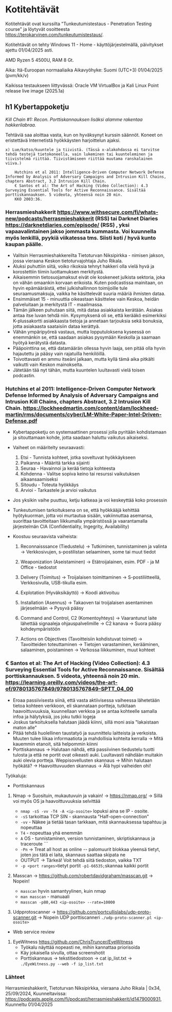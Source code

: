 # Kotitehtävät

Kotitehtävät ovat kurssilta "Tunkeutumistestaus - Penetration Testing course" ja löytyvät osoitteesta https://terokarvinen.com/tunkeutumistestaus/.

Kotitehtävät on tehty Windows 11 - Home - käyttöjärjestelmällä, päivitykset ajettu 01/04/2025 asti.

AMD Ryzen 5 4500U, RAM 8 Gt.

Aika: Itä-Euroopan normaaliaika Aikavyöhyke: Suomi (UTC+3) 01/04/2025 (pvm/kk/v)

Kaikissa testaukseen liittyvässä: Oracle VM VirtualBox ja Kali Linux Point release live image (2025.1a)

## h1 Kybertappoketju

*Kill Chain #1: Recon. Porttiskannauksen lisäksi alamme rakentaa hakkerilabraa.*

Tehtäviä saa aloittaa vasta, kun on hyväksynyt kurssin säännöt. Koneet on eristettävä Internetistä hyökkäysten harjoittelun ajaksi.

    x) Lue/katso/kuuntele ja tiivistä. (Tässä x-alakohdassa ei tarvitse tehdä testejä tietokoneella, vain lukeminen tai kuunteleminen ja tiivistelmä riittää. Tiivistämiseen riittää muutama ranskalainen viiva.)
        
        Hutchins et al 2011: Intelligence-Driven Computer Network Defense Informed by Analysis of Adversary Campaigns and Intrusion Kill Chains, chapters Abstract, 3.2 Intrusion Kill Chain.
        € Santos et al: The Art of Hacking (Video Collection): 4.3 Surveying Essential Tools for Active Reconnaissance. Sisältää porttiskannauksen. 5 videota, yhteensä noin 20 min.
        KKO 2003:36.

### Herrasmieshakkerit https://www.withsecure.com/fi/whats-new/podcasts/herrasmieshakkerit (RSS) tai Darknet Diaries https://darknetdiaries.com/episode/ (RSS) , yksi vapaavalintainen jakso jommasta kummasta. Voi kuunnella myös lenkillä, pyykiä viikatessa tms. Siisti koti / hyvä kunto kaupan päälle.

- Valitsin Herrasmieshakkereilta Tietoturvan Niksipirkka - nimisen jakson, jossa vieraana Keskon tietoturvajohtaja Juho Rikala.
- Aluksi puhuttiin siitä, voiko rikoksia tehnyt hakkeri olla vielä hyvä ja korostettiin tiimin luottamuksen merkitystä.
- Aikaisemmin tietosuojamaksut eivät ole koskeneet julkista sektoria, joka on vähän omaankin korvaan erikoista. Kuten podcastissa mainitaan, on hyvin epämääräistä, ettei julkishallinnon toimijoille tule seuraamusmaksuja,
vaikka he käsittelevät suuria määriä ihmisten dataa.
- Ensimmäiset 15 - minuuttia oikeastaan käsittelee vain Keskoa, heidän palveluitaan ja merkitystä IT - maailmassa.
- Tämän jälkeen puhutaan siitä, mitä dataa asiakkaista kerätään. Asiakas antaa itse luvan tehdä niin. Kysymyksenä oli se, että kerääkö esimerkiksi K-plussakortti asiakkaasta tietoja ja annetaan tarjouksia sekä bonuksia, jotta asiakaasta saataisiin dataa kerättyä.
- Vähän ympäripyöreä vastaus, mutta lopputuloksena kyseessä on enemmänkin se, että saadaan asiakas pysymään Keskolla ja saamaan hyötyä kerätystä datasta.
- Pääpointtina se, että datamäärän ollessa hyvin laaja, sen pitää olla hyvin hajautettu ja pääsy vain rajatuilla henkilöillä.
- Toivottavasti en ammu itseäni jalkaan, mutta kyllä tämä aika pitkälti vaikutti vain Keskon mainokselta.
- Jätetään tää nyt tähän, mutta kuuntelen luultavasti vielä toisen podcastin.

###  Hutchins et al 2011: Intelligence-Driven Computer Network Defense Informed by Analysis of Adversary Campaigns and Intrusion Kill Chains, chapters Abstract, 3.2 Intrusion Kill Chain. https://lockheedmartin.com/content/dam/lockheed-martin/rms/documents/cyber/LM-White-Paper-Intel-Driven-Defense.pdf

- Kybertappoketju on systemaattinen prosessi jolla pyritään kohdistamaan ja sitouttamaan kohde, jotta saadaan haluttu vaikutus aikaiseksi.
- Vaiheet on määritelty seuraavasti:
  1. Etsi - Tunnista kohteet, jotka soveltuvat hyökkäykseen
  2. Paikanna - Määritä tarkka sijainti
  3. Seuraa - Havainnoi ja kerää tietoja kohteesta
  4. Kohdenna - Valitse sopiva keino tai resurssi vaikutuksen aikaansaamiseksi
  5. Sitoudu - Toteuta hyökkäys
  6. Arvioi - Tarkastele ja arvioi vaikutus
- Jos yksikin vaihe puuttuu, ketju katkeaa ja voi keskeyttää koko prosessin
- Tunkeutumisen tarkoituksena on se, että hyökkääjä kehittää hyötykuorman, jotta voi murtautua sisään, vakiinnuttaa asemansa, suorittaa tavoitteitaan liikkumalla ympäristössä ja vaarantamalla järjestelmän CIA (Confidentiality, Ingegrity, Availability)

- Koostuu seuraavista vaiheista:
  
  1. Reconnaisssance  (Tiedustelu) -> Tutkiminen, tunnistaminen ja valinta -> Verkkosivujen, s-postilistan selaaminen, some tai muut tiedot

  2. Weaponization (Aseistaminen) -> Etätroijalainen, esim. PDF - ja M Office - tiedostot

  3. Delivery (Toimitus) -> Troijalaisen toimittaminen -> S-postiliitteellä, Verkkosivulla, USB-tikulla esim.
    
  4. Explotation (Hyväksikäyttö) -> Koodi aktivoituu

  6. Installation (Asennus) -> Takaoven tai troijalaisen asentaminen järjeselmään -> Pysyvä pääsy

  7. Command and Control, C2 (Komentoyhteys) -> Vaarantunut laite lähettää signaaleja ohjauspalvelimille -> C2 kanava -> Suora pääsy kohdeympäristöön

  8. Actions on Objectives (Tavoitteisiin kohdistuvat toimet) -> Tavoitteiden toteuttaminen -> Tietojen varastaminen, kerääminen, salaaminen, poistaminen -> Verkossa liikkuminen, muut kohteet
 
 ### € Santos et al: The Art of Hacking (Video Collection): 4.3 Surveying Essential Tools for Active Reconnaissance. Sisältää porttiskannauksen. 5 videota, yhteensä noin 20 min. https://learning.oreilly.com/videos/the-art-of/9780135767849/9780135767849-SPTT_04_00

- Eroaa passiivisesta siinä, että vasta aktiivisessa vaiheessa lähetetään tietoa kohteen verkkoon, eli skannataan portteja, tutkitaan haavoittuvuuksia, kuunnellaan verkkoa ja se antaa kohteelle samalla infoa ja hälytyksiä, jos joku tutkii logeja
- Joskus tarkoituksella halutaan jäädä kiinni, sillä moni asia "lakaistaan maton alle"
- Pitää tehdä huolellinen taustatyö ja suunnittelu laitteista ja verkoista. Muuten tulee liikaa informaatiota ja mahdollisia kohteita kerralla -> Mitä kauemmin etanoit, sitä helpommin kiinni
- Porttiskannaus -> Halutaan nähdä, että passiivinen tiedustelu tuotti tulosta ja että ne portit ovat oikeasti auki. Luultavasti nähdään muitakin auki olevia portteja. Weppisovellusten skannaus -> Mihin halutaan hyökätä? -> Haavoittuvuuden skannaus -> Älä hypi vaiheiden ohi!

Työkaluja:
- Porttiskannaus
1. Nmap -> Suosituin, mukautuvuin ja vakain! -> https://nmap.org/ -> Sillä voi myös OS ja haavoittuvuuksia selvittää
   - ```nmap -sS -vv -T4 -A <ip-osoite>``` lopuksi aina se IP - osoite.
   - ```-sS``` tarkoittaa TCP SIN - skannausta "Half-open-connection"
   -  ```-vv``` - Näkee ja tietää tasan tarkkaan, mitä skannauksessa tapahtuu ja nopeuttaa
   -  ```T4``` - nopeuttaa yhä enemmän
   -  ```A``` OS - tunnistaminen, version tunnistaminen, skriptiskannaus ja traceroute ```
   -  ```-Pn``` -> Treat all host as online -- palomuurit blokkaa yleensä tietyt, joten jos tätä ei laita, skannaus saattaa skipata ne
   -  OUTPUT -> Tärkeä! Voit tehdä siitä tiedoston, vaikka TXT
   -  ```-p <port ranges>```tietyt portit ```-p1-66535;```skannaa kaikki portit

    
3. Masscan -> https://github.com/robertdavidgraham/masscan.git -> Nopein!
   - ```masscan``` hyvin samantyylinen, kuin nmap
   - ```man masscan``` - manuaali
   - ```masscan -p80,443 <ip-osoite> --rate=10000```
     
5. Udpprotoscanner -> https://github.com/portcullislabs/udp-proto-scanner.git -> Nopein UDP porttiscanneri
   ```./udp-proto-scanner.pl <ip-osoite>```

-  Web service review
1. EyeWitness https://github.com/ChrisTruncer/EyeWitness
   - Työkalu näyttää nopeasti ne, mihin kannattaa priorisoida
   - Käy jokaisella sivulla, ottaa screenshotit
   - Porttiskannaus -> tekstitiedostoon -> cat ip_list.txt -> ```./EyeWitness.py --web -f ip_list.txt```
### Lähteet

Herrasmieshakkerit, Tietoturvan Niksipirkka, vieraana Juho Rikala | 0x34, 25/09/2024, Kuunneltavissa: https://podcasts.apple.com/fi/podcast/herrasmieshakkerit/id1479000931, Kuunneltu 01/04/2025
